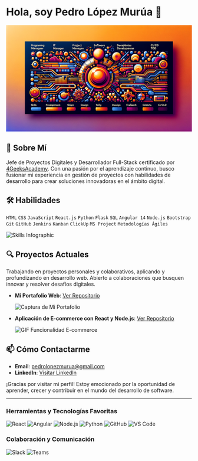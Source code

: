 

<!--
**pedrolopezmurua/pedrolopezmurua** is a ✨ _special_ ✨ repository because its `README.md` (this file) appears on your GitHub profile.

Here are some ideas to get you started:

- 🔭 I’m currently working on ...
- 🌱 I’m currently learning ...
- 👯 I’m looking to collaborate on ...
- 🤔 I’m looking for help with ...
- 💬 Ask me about ...
- 📫 How to reach me: ...
- 😄 Pronouns: ...
- ⚡ Fun fact: ...
crosoft.

-->


# Hola, soy Pedro López Murúa 👋

![Banner Personalizado](banner.webp) <!-- Sustituye este enlace por el enlace real de tu imagen de banner -->

## 🚀 Sobre Mí
Jefe de Proyectos Digitales y Desarrollador Full-Stack certificado por [4GeeksAcademy](https://www.4geeksacademy.com/). Con una pasión por el aprendizaje continuo, busco fusionar mi experiencia en gestión de proyectos con habilidades de desarrollo para crear soluciones innovadoras en el ámbito digital.

## 🛠 Habilidades
`HTML` `CSS` `JavaScript` `React.js` `Python` `Flask` `SQL` `Angular 14` `Node.js` `Bootstrap` `Git` `GitHub` `Jenkins` `Kanban` `ClickUp` `MS Project` `Metodologías Ágiles`

![Skills Infographic](https://tu-sitio-web.com/infografia-habilidades.jpg) <!-- Sustituye este enlace por el enlace real de tu infografía de habilidades -->

## 🔍 Proyectos Actuales
Trabajando en proyectos personales y colaborativos, aplicando y profundizando en desarrollo web. Abierto a colaboraciones que busquen innovar y resolver desafíos digitales.

- **Mi Portafolio Web**: [Ver Repositorio](https://github.com/pedrolopezmurua/mi-portafolio)
  
  ![Captura de Mi Portafolio](https://tu-sitio-web.com/captura-portafolio.jpg)

- **Aplicación de E-commerce con React y Node.js**: [Ver Repositorio](https://github.com/pedrolopezmurua/e-commerce)
  
  ![GIF Funcionalidad E-commerce](https://tu-sitio-web.com/gif-ecommerce.gif)

## 📫 Cómo Contactarme
- **Email**: [pedrolopezmurua@gmail.com](mailto:pedrolopezmurua@gmail.com)
- **LinkedIn**: [Visitar LinkedIn](https://www.linkedin.com/in/pedrolopezmurua/)

¡Gracias por visitar mi perfil! Estoy emocionado por la oportunidad de aprender, crecer y contribuir en el mundo del desarrollo de software.

---

### Herramientas y Tecnologías Favoritas

![React](https://img.shields.io/badge/-React-61DAFB?style=for-the-badge&logo=react&logoColor=white)
![Angular](https://img.shields.io/badge/-Angular-DD0031?style=for-the-badge&logo=angular&logoColor=white)
![Node.js](https://img.shields.io/badge/-Node.js-339933?style=for-the-badge&logo=nodedotjs&logoColor=white)
![Python](https://img.shields.io/badge/-Python-3776AB?style=for-the-badge&logo=python&logoColor=white)
![GitHub](https://img.shields.io/badge/-GitHub-181717?style=for-the-badge&logo=github&logoColor=white)
![VS Code](https://img.shields.io/badge/-VS%20Code-007ACC?style=for-the-badge&logo=visualstudiocode&logoColor=white)

### Colaboración y Comunicación

![Slack](https://img.shields.io/badge/-Slack-4A154B?style=for-the-badge&logo=slack&logoColor=white)
![Teams](https://img.shields.io/badge/-Microsoft%20Teams-6264A7?style=for-the-badge&logo=microsoftteams&logoColor=white)
```

